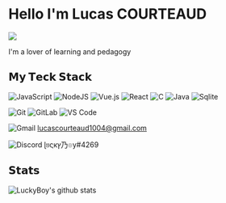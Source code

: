 # Hello I'm Lucas COURTEAUD

[![](https://img.shields.io/badge/-@LuckyBoy-%23181717?style=flat-square&logo=github)](https://github.com/xiaoluoboding)

I'm a lover of learning and pedagogy

## 𝗠𝘆 𝗧𝗲𝗰𝗸 𝗦𝘁𝗮𝗰𝗸

![JavaScript](https://img.shields.io/badge/-JavaScript-%23F7DF1C?style=flat-square&logo=javascript&logoColor=000000&labelColor=%23F7DF1C&color=%23FFCE5A)
![NodeJS](https://img.shields.io/badge/Node.js-43853D?style=flat-square&logo=node.js&logoColor=white)
![Vue.js](https://img.shields.io/badge/-Vue.js-%232c3e50?style=flat-square&logo=vuedotjs)
![React](https://img.shields.io/badge/-React-%23282C34?style=flat-square&logo=react)
![C](https://img.shields.io/badge/C-00599C?style=flat-square&logo=c&logoColor=white)
![Java](https://img.shields.io/badge/Java-ED8B00?style=flat-square&logo=java&logoColor=white)
![Sqlite](https://img.shields.io/badge/SQLite-07405E?style=flat-square&logo=sqlite&logoColor=white)

![Git](https://img.shields.io/badge/-Git-%23F05032?style=flat-square&logo=git&logoColor=%23ffffff)
![GitLab](https://img.shields.io/badge/-GitLab-FCA121?style=flat-square&logo=gitlab)
![VS Code](https://img.shields.io/badge/-VSCode-%23007ACC?style=flat-square&logo=visual-studio-code)

![Gmail](https://img.shields.io/badge/Gmail-D14836?style=flat-square&logo=gmail&logoColor=white) lucascourteaud1004@gmail.com

![Discord](https://img.shields.io/badge/Discord-7289DA?style=flat-square&logo=discord&logoColor=white) ɭยςкץ乃๏y#4269

## 𝗦𝘁𝗮𝘁𝘀

![LuckyBoy's github stats](https://github-readme-stats.vercel.app/api?username=LucasCourteaud&show_icons=true&theme=dracula)